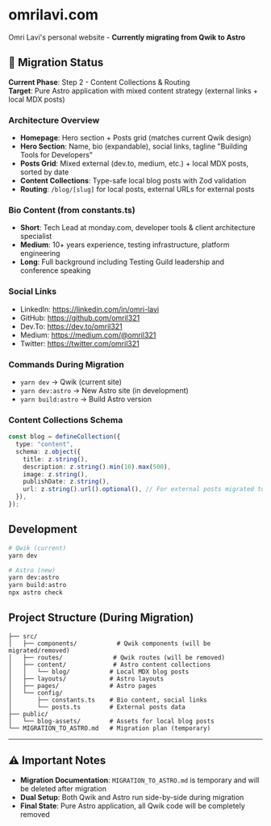 # omrilavi.com

Omri Lavi's personal website - **Currently migrating from Qwik to Astro**

## 🚧 Migration Status

**Current Phase**: Step 2 - Content Collections & Routing  
**Target**: Pure Astro application with mixed content strategy (external links + local MDX posts)

### Architecture Overview

- **Homepage**: Hero section + Posts grid (matches current Qwik design)
- **Hero Section**: Name, bio (expandable), social links, tagline "Building Tools for Developers"
- **Posts Grid**: Mixed external (dev.to, medium, etc.) + local MDX posts, sorted by date
- **Content Collections**: Type-safe local blog posts with Zod validation
- **Routing**: `/blog/[slug]` for local posts, external URLs for external posts

### Bio Content (from constants.ts)

- **Short**: Tech Lead at monday.com, developer tools & client architecture specialist
- **Medium**: 10+ years experience, testing infrastructure, platform engineering
- **Long**: Full background including Testing Guild leadership and conference speaking

### Social Links

- LinkedIn: https://linkedin.com/in/omri-lavi
- GitHub: https://github.com/omril321
- Dev.To: https://dev.to/omril321
- Medium: https://medium.com/@omril321
- Twitter: https://twitter.com/omril321

### Commands During Migration

- `yarn dev` → Qwik (current site)
- `yarn dev:astro` → New Astro site (in development)
- `yarn build:astro` → Build Astro version

### Content Collections Schema

```typescript
const blog = defineCollection({
  type: "content",
  schema: z.object({
    title: z.string(),
    description: z.string().min(10).max(500),
    image: z.string(),
    publishDate: z.string(),
    url: z.string().url().optional(), // For external posts migrated to local
  }),
});
```

## Development

```bash
# Qwik (current)
yarn dev

# Astro (new)
yarn dev:astro
yarn build:astro
npx astro check
```

## Project Structure (During Migration)

```
├── src/
│   ├── components/           # Qwik components (will be migrated/removed)
│   ├── routes/              # Qwik routes (will be removed)
│   ├── content/             # Astro content collections
│   │   └── blog/           # Local MDX blog posts
│   ├── layouts/            # Astro layouts
│   ├── pages/              # Astro pages
│   └── config/
│       ├── constants.ts    # Bio content, social links
│       └── posts.ts        # External posts data
├── public/
│   └── blog-assets/        # Assets for local blog posts
└── MIGRATION_TO_ASTRO.md   # Migration plan (temporary)
```

---

## ⚠️ Important Notes

- **Migration Documentation**: `MIGRATION_TO_ASTRO.md` is temporary and will be deleted after migration
- **Dual Setup**: Both Qwik and Astro run side-by-side during migration
- **Final State**: Pure Astro application, all Qwik code will be completely removed
